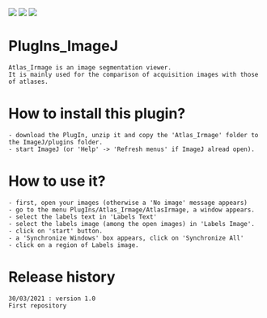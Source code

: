 [![](https://img.shields.io/badge/java-8-yellow.svg)](https://www.java.com/fr/download/)
[![](https://img.shields.io/badge/platform-Linux%2C%20OSX%2C%20Windows-orange.svg)](#)
[![](https://img.shields.io/badge/works%20with-ImageJ-1abc9c.svg)](https://imagej.nih.gov/ij/)

# PlugIns_ImageJ

	Atlas_Irmage is an image segmentation viewer.
	It is mainly used for the comparison of acquisition images with those of atlases.
	
# How to install this plugin?

	- download the PlugIn, unzip it and copy the 'Atlas_Irmage' folder to the ImageJ/plugins folder.
	- start ImageJ (or 'Help' -> 'Refresh menus' if ImageJ alread open).

# How to use it?

	- first, open your images (otherwise a 'No image' message appears)
	- go to the menu PlugIns/Atlas_Irmage/AtlasIrmage, a window appears.
	- select the labels text in 'Labels Text'
	- select the labels image (among the open images) in 'Labels Image'.
	- click on 'start' button.
	- a 'Synchronize Windows' box appears, click on 'Synchronize All'
	- click on a region of Labels image.
	
# Release history

    30/03/2021 : version 1.0
	First repository

